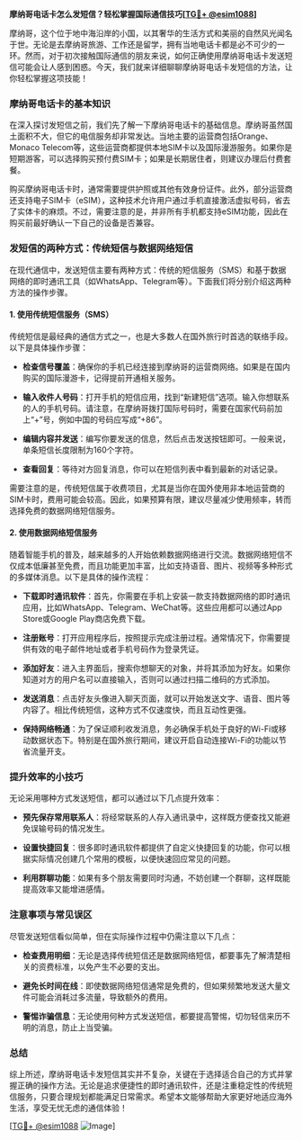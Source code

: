 **摩纳哥电话卡怎么发短信？轻松掌握国际通信技巧[[TG💪+ @esim1088](https://t.me/s/esim1088)]**

摩纳哥，这个位于地中海沿岸的小国，以其奢华的生活方式和美丽的自然风光闻名于世。无论是去摩纳哥旅游、工作还是留学，拥有当地电话卡都是必不可少的一环。然而，对于初次接触国际通信的朋友来说，如何正确使用摩纳哥电话卡发送短信可能会让人感到困惑。今天，我们就来详细聊聊摩纳哥电话卡发短信的方法，让你轻松掌握这项技能！

### 摩纳哥电话卡的基本知识

在深入探讨发短信之前，我们先了解一下摩纳哥电话卡的基础信息。摩纳哥虽然国土面积不大，但它的电信服务却非常发达。当地主要的运营商包括Orange、Monaco Telecom等，这些运营商都提供本地SIM卡以及国际漫游服务。如果你是短期游客，可以选择购买预付费SIM卡；如果是长期居住者，则建议办理后付费套餐。

购买摩纳哥电话卡时，通常需要提供护照或其他有效身份证件。此外，部分运营商还支持电子SIM卡（eSIM），这种技术允许用户通过手机直接激活虚拟号码，省去了实体卡的麻烦。不过，需要注意的是，并非所有手机都支持eSIM功能，因此在购买前最好确认一下自己的设备是否兼容。

### 发短信的两种方式：传统短信与数据网络短信

在现代通信中，发送短信主要有两种方式：传统的短信服务（SMS）和基于数据网络的即时通讯工具（如WhatsApp、Telegram等）。下面我们将分别介绍这两种方法的操作步骤。

#### 1. 使用传统短信服务（SMS）

传统短信是最经典的通信方式之一，也是大多数人在国外旅行时首选的联络手段。以下是具体操作步骤：

- **检查信号覆盖**：确保你的手机已经连接到摩纳哥的运营商网络。如果是在国内购买的国际漫游卡，记得提前开通相关服务。
  
- **输入收件人号码**：打开手机的短信应用，找到“新建短信”选项。输入你想联系的人的手机号码。请注意，在摩纳哥拨打国际号码时，需要在国家代码前加上“+”号，例如中国的号码应写成“+86”。

- **编辑内容并发送**：编写你要发送的信息，然后点击发送按钮即可。一般来说，单条短信长度限制为160个字符。

- **查看回复**：等待对方回复消息，你可以在短信列表中看到最新的对话记录。

需要注意的是，传统短信属于收费项目，尤其是当你在国外使用非本地运营商的SIM卡时，费用可能会较高。因此，如果预算有限，建议尽量减少使用频率，转而选择免费的数据网络短信服务。

#### 2. 使用数据网络短信服务

随着智能手机的普及，越来越多的人开始依赖数据网络进行交流。数据网络短信不仅成本低廉甚至免费，而且功能更加丰富，比如支持语音、图片、视频等多种形式的多媒体消息。以下是具体的操作流程：

- **下载即时通讯软件**：首先，你需要在手机上安装一款支持数据网络的即时通讯应用，比如WhatsApp、Telegram、WeChat等。这些应用都可以通过App Store或Google Play商店免费下载。

- **注册账号**：打开应用程序后，按照提示完成注册过程。通常情况下，你需要提供有效的电子邮件地址或者手机号码作为登录凭证。

- **添加好友**：进入主界面后，搜索你想聊天的对象，并将其添加为好友。如果你知道对方的用户名可以直接输入，否则可以通过扫描二维码的方式添加。

- **发送消息**：点击好友头像进入聊天页面，就可以开始发送文字、语音、图片等内容了。相比传统短信，这种方式不仅速度快，而且互动性更强。

- **保持网络畅通**：为了保证顺利收发消息，务必确保手机处于良好的Wi-Fi或移动数据状态下。特别是在国外旅行期间，建议开启自动连接Wi-Fi的功能以节省流量开支。

### 提升效率的小技巧

无论采用哪种方式发送短信，都可以通过以下几点提升效率：

- **预先保存常用联系人**：将经常联系的人存入通讯录中，这样既方便查找又能避免误输号码的情况发生。
  
- **设置快捷回复**：很多即时通讯软件都提供了自定义快捷回复的功能，你可以根据实际情况创建几个常用的模板，以便快速回应常见的问题。

- **利用群聊功能**：如果有多个朋友需要同时沟通，不妨创建一个群聊，这样既能提高效率又能增进感情。

### 注意事项与常见误区

尽管发送短信看似简单，但在实际操作过程中仍需注意以下几点：

- **检查费用明细**：无论是选择传统短信还是数据网络短信，都要事先了解清楚相关的资费标准，以免产生不必要的支出。

- **避免长时间在线**：即使数据网络短信通常是免费的，但如果频繁地发送大量文件可能会消耗过多流量，导致额外的费用。

- **警惕诈骗信息**：无论使用何种方式发送短信，都要提高警惕，切勿轻信来历不明的消息，防止上当受骗。

### 总结

综上所述，摩纳哥电话卡发短信其实并不复杂，关键在于选择适合自己的方式并掌握正确的操作方法。无论是追求便捷性的即时通讯软件，还是注重稳定性的传统短信服务，只要合理规划都能满足日常需求。希望本文能够帮助大家更好地适应海外生活，享受无忧无虑的通信体验！

[[TG💪+ @esim1088](https://t.me/s/esim1088) ![Image](https://i.postimg.cc/4NQfJmqS/Snipaste-2025-05-13-00-14-12.png)]